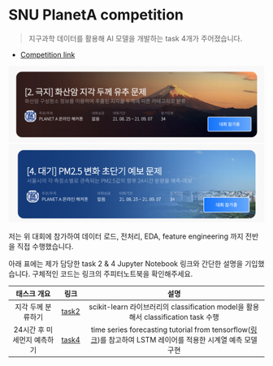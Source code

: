 # SNU PlanetA competition
> 지구과학 데이터를 활용해 AI 모델을 개발하는 task 4개가 주어졌습니다.

- [Competition link](http://aifactory.space/page/SNUPLANETA)

![task2](./img/task2.png)
![task4](./img/task4.png)

저는 위 대회에 참가하여 데이터 로드, 전처리, EDA, feature engineering 까지 전반을 직접 수행했습니다. 

아래 표에는 제가 담당한 task 2 & 4 Jupyter Notebook 링크와 간단한 설명을 기입했습니다. 구체적인 코드는 링크의 주피터노트북을 확인해주세요.

| 태스크 개요 | 링크 |  설명|
| :----: | :----: | :----: |
|지각 두께 분류하기 | [task2](https://github.com/minji2744/PlanetA/blob/main/task2_classifying_arc_thickness.ipynb) | scikit-learn 라이브러리의 classification model을 활용해서 classification task 수행 |
|24시간 후 미세먼지 예측하기 | [task4](https://github.com/minji2744/PlanetA/blob/main/task4_forecasting_pm25.ipynb) |  time series forecasting tutorial from tensorflow([링크](https://www.tensorflow.org/tutorials/structured_data/time_series))를 참고하여 LSTM 레이어를 적용한 시계열 예측 모델 구현 |